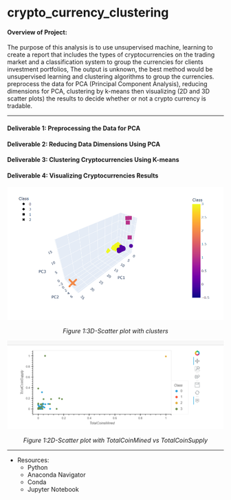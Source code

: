 # crypto_currency_clustering
#### Overview of Project:
The purpose of this analysis is to use unsupervised machine, learning to create a report that includes the types of cryptocurrencies on the trading market and a classification system to group the currencies for clients investment portfolios, The output is unknown, the best method would be unsupervised learning and clustering algorithms to group the currencies.  preprocess the data for PCA (Principal Component Analysis), reducing dimensions for PCA, clustering by k-means then visualizing (2D and 3D scatter plots) the results to decide whether or not a crypto currency is tradable.

---

#### Deliverable 1: Preprocessing the Data for PCA

#### Deliverable 2: Reducing Data Dimensions Using PCA

#### Deliverable 3: Clustering Cryptocurrencies Using K-means

#### Deliverable 4: Visualizing Cryptocurrencies Results

<p align="center">  
<img src="https://github.com/Tifarahani/cryptocurrency_clustering/blob/main/Resources/img/3D_Visual.png">
</p>
<p align="center">  
<i>Figure 1:3D-Scatter plot with clusters </i>
</p>
<p align="center">  
<img src="https://github.com/Tifarahani/cryptocurrency_clustering/blob/main/Resources/img/hv_scatter_plot.png">
</p>
<p align="center">  
<i>Figure 1:2D-Scatter plot with TotalCoinMined vs TotalCoinSupply </i>
</p>

---

* Resources:
  * Python
  * Anaconda Navigator 
  * Conda
  * Jupyter Notebook 
